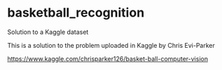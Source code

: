 # basketball_recognition
Solution to a Kaggle dataset

This is a solution to the problem uploaded in Kaggle by Chris Evi-Parker

https://www.kaggle.com/chrisparker126/basket-ball-computer-vision
